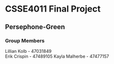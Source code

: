 # CSSE4011 Final Project
## Persephone-Green
### Group Members
Lillian Kolb - 47031849  
Erik Crispin - 47489105
Kayla Malherbe - 47477157
